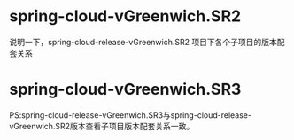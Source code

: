# spring-cloud-vGreenwich.SR2
说明一下，spring-cloud-release-vGreenwich.SR2 项目下各个子项目的版本配套关系

# spring-cloud-vGreenwich.SR3
PS:spring-cloud-release-vGreenwich.SR3与spring-cloud-release-vGreenwich.SR2版本查看子项目版本配套关系一致。
